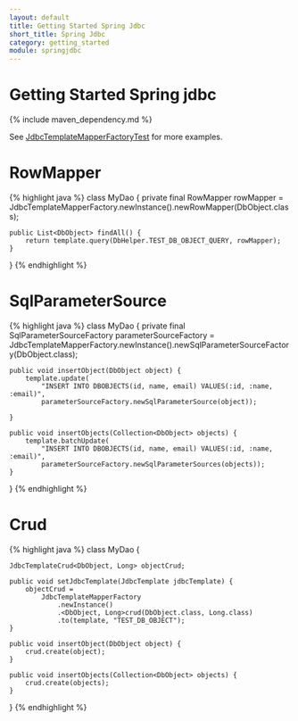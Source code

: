 ```yaml
---
layout: default
title: Getting Started Spring Jdbc
short_title: Spring Jdbc
category: getting_started
module: springjdbc
---
```

# Getting Started Spring jdbc

{% include maven_dependency.md %}


See [JdbcTemplateMapperFactoryTest](https://github.com/arnaudroger/SimpleFlatMapper/blob/master/sfm-springjdbc/src/test/java/org/simpleflatmapper/jdbc/spring/test/JdbcTemplateMapperFactoryTest.java) for more examples.

# RowMapper


{% highlight java %}
class MyDao {
    private final RowMapper<DbObject> rowMapper =
        JdbcTemplateMapperFactory.newInstance().newRowMapper(DbObject.class);
        
    public List<DbObject> findAll() {
        return template.query(DbHelper.TEST_DB_OBJECT_QUERY, rowMapper);
    }
}
{% endhighlight %}

# SqlParameterSource

{% highlight java %}
class MyDao {
    private final SqlParameterSourceFactory<DbObject> parameterSourceFactory =
        JdbcTemplateMapperFactory.newInstance().newSqlParameterSourceFactory(DbObject.class);

    public void insertObject(DbObject object) {
        template.update(
            "INSERT INTO DBOBJECTS(id, name, email) VALUES(:id, :name, :email)",
            parameterSourceFactory.newSqlParameterSource(object));

    }

    public void insertObjects(Collection<DbObject> objects) {
        template.batchUpdate(
            "INSERT INTO DBOBJECTS(id, name, email) VALUES(:id, :name, :email)",
            parameterSourceFactory.newSqlParameterSources(objects));
    }
}
{% endhighlight %}

# Crud

{% highlight java %}
class MyDao {

    JdbcTemplateCrud<DbObject, Long> objectCrud;

    public void setJdbcTemplate(JdbcTemplate jdbcTemplate) {
        objectCrud =
            JdbcTemplateMapperFactory
                .newInstance()
                .<DbObject, Long>crud(DbObject.class, Long.class)
                .to(template, "TEST_DB_OBJECT");
    }

    public void insertObject(DbObject object) {
        crud.create(object);
    }

    public void insertObjects(Collection<DbObject> objects) {
        crud.create(objects);
    }
}
{% endhighlight %}